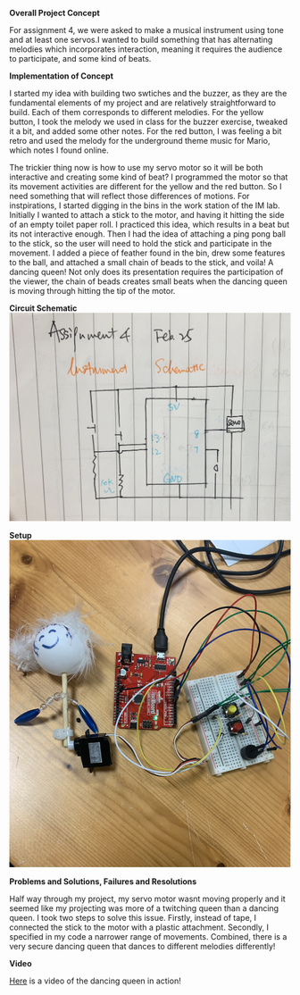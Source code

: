 **Overall Project Concept**
  
  For assignment 4, we were asked to make a musical instrument using tone and at least one servos.I wanted to build something that has alternating melodies which incorporates interaction, meaning it requires the audience to participate, and some kind of beats.
  
**Implementation of Concept**

  I started my idea with building two swtiches and the buzzer, as they are the fundamental elements of my project and are relatively straightforward to build. Each of them corresponds to different melodies. For the yellow button, I took the melody we used in class for the buzzer exercise, tweaked it a bit, and added some other notes. For the red button, I was feeling a bit retro and used the melody for the underground theme music for Mario, which notes I found online. 

  The trickier thing now is how to use my servo motor so it will be both interactive and creating some kind of beat? I programmed the motor so that its movement activities are different for the yellow and the red button. So I need something that will reflect those differences of motions. For instpirations, I started digging in the bins in the work station of the IM lab. Initially I wanted to attach a stick to the motor, and having it hitting the side of an empty toilet paper roll. I practiced this idea, which results in a beat but its not interactive enough. Then I had the idea of attaching a ping pong ball to the stick, so the user will need to hold the stick and participate in the movement. I added a piece of feather found in the bin, drew some features to the ball, and attached a small chain of beads to the stick, and voila! A dancing queen! Not only does its presentation requires the participation of the viewer, the chain of beads creates small beats when the dancing queen is moving through hitting the tip of the motor. 

**Circuit Schematic**
![](schematic.jpg)

**Setup**
![](setup.jpg)

**Problems and Solutions, Failures and Resolutions**

Half way through my project, my servo motor wasnt moving properly and it seemed like my projecting was more of a twitching queen than a dancing queen. I took two steps to solve this issue. Firstly, instead of tape, I connected the stick to the motor with a plastic attachment. Secondly, I specified in my code a narrower range of movements. Combined, there is a very secure dancing queen that dances to different melodies differently!

**Video**

[Here](https://youtu.be/blMNPb4uEAk) is a video of the dancing queen in action!

